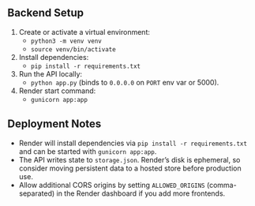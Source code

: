 ## Backend Setup

1. Create or activate a virtual environment:
   - `python3 -m venv venv`
   - `source venv/bin/activate`
2. Install dependencies:
   - `pip install -r requirements.txt`
3. Run the API locally:
   - `python app.py` (binds to `0.0.0.0` on `PORT` env var or 5000).
4. Render start command:
   - `gunicorn app:app`

## Deployment Notes

- Render will install dependencies via `pip install -r requirements.txt` and can be started with `gunicorn app:app`.
- The API writes state to `storage.json`. Render’s disk is ephemeral, so consider moving persistent data to a hosted store before production use.
- Allow additional CORS origins by setting `ALLOWED_ORIGINS` (comma-separated) in the Render dashboard if you add more frontends.
